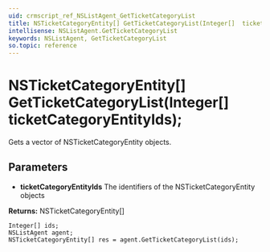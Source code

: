 ```yaml
---
uid: crmscript_ref_NSListAgent_GetTicketCategoryList
title: NSTicketCategoryEntity[] GetTicketCategoryList(Integer[]  ticketCategoryEntityIds);
intellisense: NSListAgent.GetTicketCategoryList
keywords: NSListAgent, GetTicketCategoryList
so.topic: reference
---
```


# NSTicketCategoryEntity[] GetTicketCategoryList(Integer[]  ticketCategoryEntityIds);

Gets a vector of NSTicketCategoryEntity objects.

## Parameters

* **ticketCategoryEntityIds** The identifiers of the NSTicketCategoryEntity objects

**Returns:** NSTicketCategoryEntity[]

```crmscript
Integer[] ids;
NSListAgent agent;
NSTicketCategoryEntity[] res = agent.GetTicketCategoryList(ids);
```

